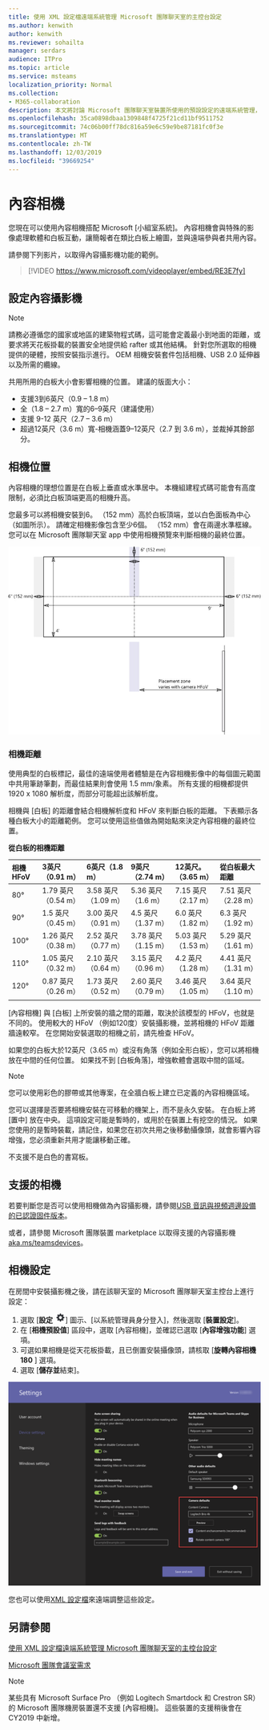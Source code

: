 ```yaml
---
title: 使用 XML 設定檔遠端系統管理 Microsoft 團隊聊天室的主控台設定
ms.author: kenwith
author: kenwith
ms.reviewer: sohailta
manager: serdars
audience: ITPro
ms.topic: article
ms.service: msteams
localization_priority: Normal
ms.collection:
- M365-collaboration
description: 本文將討論 Microsoft 團隊聊天室裝置所使用的預設設定的遠端系統管理，包括套用自訂主題。
ms.openlocfilehash: 35ca0898dbaa1309848f4725f21cd11bf9511752
ms.sourcegitcommit: 74c06b00ff78dc816a59e6c59e9be87181fc0f3e
ms.translationtype: MT
ms.contentlocale: zh-TW
ms.lasthandoff: 12/03/2019
ms.locfileid: "39669254"
---
```

# <a name="content-cameras"></a>內容相機

您現在可以使用內容相機搭配 Microsoft [小組室系統]。 內容相機會與特殊的影像處理軟體和白板互動，讓簡報者在類比白板上繪圖，並與遠端參與者共用內容。

請參閱下列影片，以取得內容攝影機功能的範例。

> [!VIDEO https://www.microsoft.com/videoplayer/embed/RE3E7fy]

## <a name="set-up-a-content-camera"></a>設定內容攝影機

> [!NOTE]
> 請務必遵循您的國家或地區的建築物程式碼，這可能會定義最小到地面的距離，或要求將天花板掛載的裝置安全地提供給 rafter 或其他結構。 針對您所選取的相機提供的硬體，按照安裝指示進行。 OEM 相機安裝套件包括相機、USB 2.0 延伸器以及所需的纜線。

共用所用的白板大小會影響相機的位置。 建議的版面大小：

- 支援3到6英尺（0.9 – 1.8 m）
- 全（1.8 – 2.7 m）寬的6–9英尺（建議使用）
- 支援 9-12 英尺（2.7 – 3.6 m）
- 超過12英尺（3.6 m）寬-相機涵蓋9–12英尺（2.7 到 3.6 m），並裁掉其餘部分。

## <a name="camera-location"></a>相機位置

內容相機的理想位置是在白板上垂直或水準居中。 本機組建程式碼可能會有高度限制，必須比白板頂端更高的相機升高。

您最多可以將相機安裝到6。 （152 mm）高於白板頂端，並以白色面板為中心（如圖所示）。 請確定相機影像包含至少6個。 （152 mm）會在兩邊水準框線。 您可以在 Microsoft 團隊聊天室 app 中使用相機預覽來判斷相機的最終位置。

![內容相機位置圖表](../media/Magic-whiteboard.png)

### <a name="camera-distances"></a>相機距離

使用典型的白板標記，最佳的遠端使用者體驗是在內容相機影像中的每個圖元範圍中共用筆跡筆劃，而最佳結果則會使用 1.5 mm/象素。 所有支援的相機都提供 1920 x 1080 解析度，而部分可能超出該解析度。

相機與 [白板] 的距離會結合相機解析度和 HFoV 來判斷白板的距離。 下表顯示各種白板大小的距離範例。 您可以使用這些值做為開始點來決定內容相機的最終位置。

**從白板的相機距離**

| 相機 HFoV |3英尺（0.91 m）     | 6英尺（1.8 m）    | 9英尺（2.74 m）        |12英尺。 （3.65 m）         | 從白板最大距離  |
|:---         |:---               |:---                |:---                 |:---             | :--- |
| 80°         | 1.79 英尺（0.54 m） | 3.58 英尺（1.09 m）  | 5.36 英尺（1.6 m）    |7.15 英尺（2.17 m） |7.51 英尺（2.28 m） |
| 90°         | 1.5 英尺（0.45 m） | 3.00 英尺（0.91 m）   | 4.5 英尺（1.37 m）    |6.0 英尺（1.82 m）    |6.3 英尺（1.92 m） |
| 100°        | 1.26 英尺（0.38 m）| 2.52 英尺（0.77 m）   | 3.78 英尺（1.15 m）   |5.03 英尺（1.53 m）   |5.29 英尺（1.61 m） |
| 110°        | 1.05 英尺（0.32 m）| 2.10 英尺（0.64 m）   | 3.15 英尺（0.96 m）   |4.2 英尺（1.28 m）    |4.41 英尺（1.31 m） |
| 120°        | 0.87 英尺（0.26 m）| 1.73 英尺（0.52 m）   | 2.60 英尺（0.79 m）   |3.46 英尺（1.05 m）   |3.64 英尺（1.10 m） |
|             |               |                  |                  |        |                    |                  |

[內容相機] 與 [白板] 上所安裝的牆之間的距離，取決於該模型的 HFoV，也就是不同的。 使用較大的 HFoV （例如120度）安裝攝影機，並將相機的 HFoV 距離牆遠較窄。 在您開始安裝選取的相機之前，請先檢查 HFoV。

如果您的白板大於12英尺（3.65 m）或沒有角落（例如全形白板），您可以將相機放在中間的任何位置。 如果找不到 [白板角落]，增強軟體會選取中間的區域。

> [!NOTE]
> 您可以使用彩色的膠帶或其他專案，在全牆白板上建立已定義的內容相機區域。
>
> 您可以選擇是否要將相機安裝在可移動的機架上，而不是永久安裝。 在白板上將 [置中] 放在中央。 這項設定可能是暫時的，或用於在裝置上有挖空的情況。 如果您使用的是暫時裝載，請記住，如果您在初次共用之後移動攝像頭，就會影響內容增強，您必須重新共用才能讓移動正確。
>
> 不支援不是白色的書寫板。

## <a name="supported-cameras"></a>支援的相機

若要判斷您是否可以使用相機做為內容攝影機，請參閱[USB 音訊與視頻週邊設備的已認證固件版本](requirements.md#certified-firmware-versions-for-usb-audio-and-video-peripherals)。

或者，請參閱 Microsoft 團隊裝置 marketplace 以取得支援的內容攝影機[aka.ms/teamsdevices](https://aka.ms/teamsdevices)。

## <a name="camera-settings"></a>相機設定

在房間中安裝攝影機之後，請在該聊天室的 Microsoft 團隊聊天室主控台上進行設定：

1. 選取 [**設定** ![設定](../media/70f1b43f-16d6-4172-9139-71d845c4ed5c.png)] 圖示、[以系統管理員身分登入]，然後選取 [**裝置設定**]。
2. 在 [**相機預設值**] 區段中，選取 [內容相機]，並確認已選取 [**內容增強功能**] 選項。
3. 可選如果相機是從天花板掛載，且已倒置安裝攝像頭，請核取 [**旋轉內容相機 180** ] 選項。
4. 選取 [**儲存並**結束]。

![內容攝影機設定](../media/content-camera.png)

您也可以使用[XML 設定檔](xml-config-file.md)來遠端調整這些設定。

## <a name="see-also"></a>另請參閱

[使用 XML 設定檔遠端系統管理 Microsoft 團隊聊天室的主控台設定](xml-config-file.md)

[Microsoft 團隊會議室需求](requirements.md)

> [!NOTE]
> 某些具有 Microsoft Surface Pro （例如 Logitech Smartdock 和 Crestron SR）的 Microsoft 團隊機房裝置還不支援 [內容相機]。 這些裝置的支援稍後會在 CY2019 中新增。 
>
